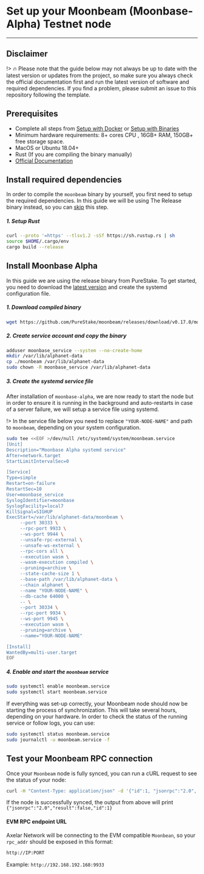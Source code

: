 # Set up your Moonbeam (Moonbase-Alpha) Testnet node
-----------
## Disclaimer
!> :fire: Please note that the guide below may not always be up to date with the latest version or updates from the project, so make sure you always check the official documentation first and run the latest version of software and required dependencies. If you find a problem, please submit an issue to this repository following the template.


## Prerequisites
- Complete all steps from [Setup with Docker](/setup/setup-with-docker.md) or [Setup with Binaries](/setup/setup-with-binaries.md)
- Minimum hardware requirements: 8+ cores CPU , 16GB+ RAM, 150GB+ free storage space.
- MacOS or Ubuntu 18.04+
- Rust (If you are compiling the binary manually)
- [Official Documentation](https://docs.moonbeam.network/node-operators/networks/run-a-node/)


## Install required dependencies
In order to compile the `moonbeam` binary by yourself, you first need to setup the required dependencies. In this guide we will be using The Release binary instead, so you can [skip](/validator/external-chains/moonbeam?id=install-moonbase-alpha) this step.

##### 1. Setup Rust

```bash
curl --proto '=https' --tlsv1.2 -sSf https://sh.rustup.rs | sh
source $HOME/.cargo/env
cargo build --release
```

## Install Moonbase Alpha
In this guide we are using the release binary from PureStake. To get started, you need to download the [latest version](https://github.com/PureStake/moonbeam/releases) and create the systemd configuration file.

##### 1. Download compiled binary

```bash
wget https://github.com/PureStake/moonbeam/releases/download/v0.17.0/moonbeam
```

##### 2. Create service account and copy the binary

```bash
adduser moonbase_service --system --no-create-home
mkdir /var/lib/alphanet-data
cp ./moonbeam /var/lib/alphanet-data
sudo chown -R moonbase_service /var/lib/alphanet-data
```

##### 3. Create the systemd service file
After installation of `moonbase-alpha`, we are now ready to start the node but in order to ensure it is running in the background and auto-restarts in case of a server failure, we will setup a service file using systemd.

!> In the service file below you need to replace `"YOUR-NODE-NAME"` and path to `moonbeam`, depending on your system configuration.

```bash
sudo tee <<EOF >/dev/null /etc/systemd/system/moonbeam.service
[Unit]
Description="Moonbase Alpha systemd service"
After=network.target
StartLimitIntervalSec=0

[Service]
Type=simple
Restart=on-failure
RestartSec=10
User=moonbase_service
SyslogIdentifier=moonbase
SyslogFacility=local7
KillSignal=SIGHUP
ExecStart=/var/lib/alphanet-data/moonbeam \
     --port 30333 \
     --rpc-port 9933 \
     --ws-port 9944 \
     --unsafe-rpc-external \
     --unsafe-ws-external \
     --rpc-cors all \
     --execution wasm \
     --wasm-execution compiled \
     --pruning=archive \
     --state-cache-size 1 \
     --base-path /var/lib/alphanet-data \
     --chain alphanet \
     --name "YOUR-NODE-NAME" \
     --db-cache 64000 \
     -- \
     --port 30334 \
     --rpc-port 9934 \
     --ws-port 9945 \
     --execution wasm \
     --pruning=archive \
     --name="YOUR-NODE-NAME"

[Install]
WantedBy=multi-user.target
EOF
  ```

  ##### 4. Enable and start the `moonbeam` service

```bash
sudo systemctl enable moonbeam.service
sudo systemctl start moonbeam.service
```

If everything was set-up correctly, your Moonbeam node should now be starting the process of synchronization. This will take several hours, depending on your hardware. In order to check the status of the running service or follow logs, you can use:

```bash
sudo systemctl status moonbeam.service
sudo journalctl -u moonbeam.service -f
```

## Test your Moonbeam RPC connection

Once your `Moonbeam` node is fully synced, you can run a cURL request to see the status of your node:

```bash
curl -H "Content-Type: application/json" -d '{"id":1, "jsonrpc":"2.0", "method": "eth_syncing", "params":[]}' localhost:9933 
```

If the node is successfully synced, the output from above will print `{"jsonrpc":"2.0","result":false,"id":1}`

#### EVM RPC endpoint URL

Axelar Network will be connecting to the EVM compatible `Moonbean`, so your `rpc_addr` should be exposed in this format:

```bash
http://IP:PORT
```
Example:
```http://192.168.192.168:9933```




